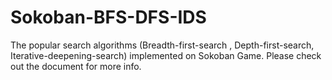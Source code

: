 # Sokoban-BFS-DFS-IDS
The popular search algorithms (Breadth-first-search , Depth-first-search, Iterative-deepening-search) implemented on Sokoban Game. Please check out the document for more info.
